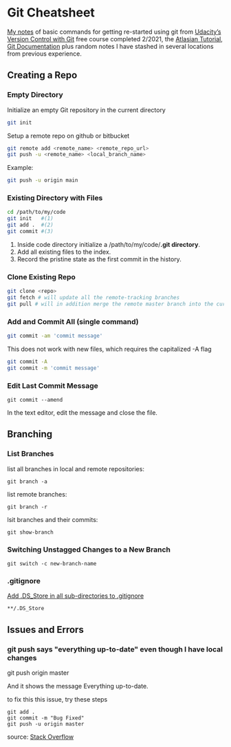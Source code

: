 
# Git Cheatsheet

[My notes](https://rcmadden.github.io/notes/#/git-version-control) of basic commands for getting re-started using git from [Udacity’s Version Control with Git](https://www.udacity.com/course/version-control-with-git--ud123) free course completed 2/2021, the [Atlasian Tutorial](https://www.atlassian.com/git/tutorials), [Git Documentation](https://git-scm.com/docs) plus random notes I have stashed in several locations from previous experience.

## Creating a Repo
### Empty Directory
Initialize an empty Git repository in the current directory
```bash 
git init
```
Setup a remote repo on github or bitbucket
```bash 
git remote add <remote_name> <remote_repo_url>
git push -u <remote_name> <local_branch_name>
```
Example:
```bash 
git push -u origin main
```
### Existing Directory with Files
```bash 
cd /path/to/my/code
git init   #(1)
git add .  #(2)
git commit #(3)
```
1.  Inside code directory initialize a /path/to/my/code/**.git directory**.
2.  Add all existing files to the index.
3.  Record the pristine state as the first commit in the history.

### Clone Existing Repo
```bash
git clone <repo>
git fetch # will update all the remote-tracking branches
git pull # will in addition merge the remote master branch into the current master branch
```
### Add and Commit All (single command) 
```sh
git commit -am 'commit message'
```
This does not work with new files, which requires the capitalized -A flag
```sh 
git commit -A
git commit -m 'commit message'
```

### Edit Last Commit Message
```
git commit --amend
```
In the text editor, edit the message and close the file.

## Branching

### List Branches
list all branches in local and remote repositories:
``` 
git branch -a 
```
list remote branches:
``` 
git branch -r
```
lsit branches and their commits:
``` 
git show-branch
```


### Switching Unstagged Changes to a New Branch
``` 
git switch -c new-branch-name
```

### .gitignore

[Add .DS_Store in all sub-directories to .gitignore](https://gist.github.com/rcmadden/ed57a253474c833eba01f7eaca6ec374#file-add-ds_store-into-gitignore-for-the-sub-directory-md)
```
**/.DS_Store
```

## Issues and Errors
### git push says "everything up-to-date" even though I have local changes

git push origin master

And it shows the message Everything up-to-date.

to fix this this issue, try these steps

```
git add .
git commit -m "Bug Fixed"
git push -u origin master
```
source: [Stack Overflow](https://stackoverflow.com/questions/999907/git-push-says-everything-up-to-date-even-though-i-have-local-changes 
)
